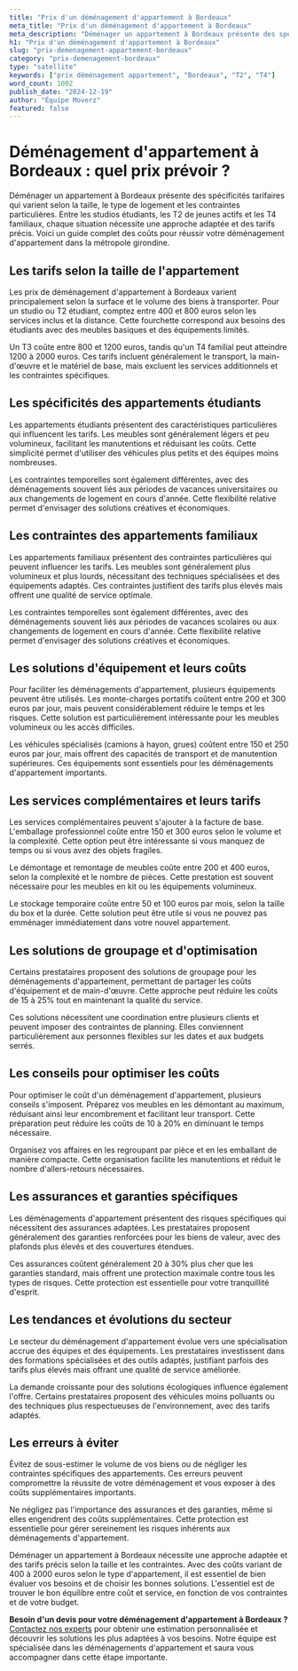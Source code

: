 ```yaml
---
title: "Prix d'un déménagement d'appartement à Bordeaux"
meta_title: "Prix d'un déménagement d'appartement à Bordeaux"
meta_description: "Déménager un appartement à Bordeaux présente des spécificités tarifaires qui varient selon la taille, le type de logement et les contraintes particuli."
h1: "Prix d'un déménagement d'appartement à Bordeaux"
slug: "prix-demenagement-appartement-bordeaux"
category: "prix-demenagement-bordeaux"
type: "satellite"
keywords: ["prix déménagement appartement", "Bordeaux", "T2", "T4"]
word_count: 1002
publish_date: "2024-12-19"
author: "Équipe Moverz"
featured: false
---
```



# Déménagement d'appartement à Bordeaux : quel prix prévoir ?

Déménager un appartement à Bordeaux présente des spécificités tarifaires qui varient selon la taille, le type de logement et les contraintes particulières. Entre les studios étudiants, les T2 de jeunes actifs et les T4 familiaux, chaque situation nécessite une approche adaptée et des tarifs précis. Voici un guide complet des coûts pour réussir votre déménagement d'appartement dans la métropole girondine.

## Les tarifs selon la taille de l'appartement

Les prix de déménagement d'appartement à Bordeaux varient principalement selon la surface et le volume des biens à transporter. Pour un studio ou T2 étudiant, comptez entre 400 et 800 euros selon les services inclus et la distance. Cette fourchette correspond aux besoins des étudiants avec des meubles basiques et des équipements limités.

Un T3 coûte entre 800 et 1200 euros, tandis qu'un T4 familial peut atteindre 1200 à 2000 euros. Ces tarifs incluent généralement le transport, la main-d'œuvre et le matériel de base, mais excluent les services additionnels et les contraintes spécifiques.

## Les spécificités des appartements étudiants

Les appartements étudiants présentent des caractéristiques particulières qui influencent les tarifs. Les meubles sont généralement légers et peu volumineux, facilitant les manutentions et réduisant les coûts. Cette simplicité permet d'utiliser des véhicules plus petits et des équipes moins nombreuses.

Les contraintes temporelles sont également différentes, avec des déménagements souvent liés aux périodes de vacances universitaires ou aux changements de logement en cours d'année. Cette flexibilité relative permet d'envisager des solutions créatives et économiques.

## Les contraintes des appartements familiaux

Les appartements familiaux présentent des contraintes particulières qui peuvent influencer les tarifs. Les meubles sont généralement plus volumineux et plus lourds, nécessitant des techniques spécialisées et des équipements adaptés. Ces contraintes justifient des tarifs plus élevés mais offrent une qualité de service optimale.

Les contraintes temporelles sont également différentes, avec des déménagements souvent liés aux périodes de vacances scolaires ou aux changements de logement en cours d'année. Cette flexibilité relative permet d'envisager des solutions créatives et économiques.

## Les solutions d'équipement et leurs coûts

Pour faciliter les déménagements d'appartement, plusieurs équipements peuvent être utilisés. Les monte-charges portatifs coûtent entre 200 et 300 euros par jour, mais peuvent considérablement réduire le temps et les risques. Cette solution est particulièrement intéressante pour les meubles volumineux ou les accès difficiles.

Les véhicules spécialisés (camions à hayon, grues) coûtent entre 150 et 250 euros par jour, mais offrent des capacités de transport et de manutention supérieures. Ces équipements sont essentiels pour les déménagements d'appartement importants.

## Les services complémentaires et leurs tarifs

Les services complémentaires peuvent s'ajouter à la facture de base. L'emballage professionnel coûte entre 150 et 300 euros selon le volume et la complexité. Cette option peut être intéressante si vous manquez de temps ou si vous avez des objets fragiles.

Le démontage et remontage de meubles coûte entre 200 et 400 euros, selon la complexité et le nombre de pièces. Cette prestation est souvent nécessaire pour les meubles en kit ou les équipements volumineux.

Le stockage temporaire coûte entre 50 et 100 euros par mois, selon la taille du box et la durée. Cette solution peut être utile si vous ne pouvez pas emménager immédiatement dans votre nouvel appartement.

## Les solutions de groupage et d'optimisation

Certains prestataires proposent des solutions de groupage pour les déménagements d'appartement, permettant de partager les coûts d'équipement et de main-d'œuvre. Cette approche peut réduire les coûts de 15 à 25% tout en maintenant la qualité du service.

Ces solutions nécessitent une coordination entre plusieurs clients et peuvent imposer des contraintes de planning. Elles conviennent particulièrement aux personnes flexibles sur les dates et aux budgets serrés.

## Les conseils pour optimiser les coûts

Pour optimiser le coût d'un déménagement d'appartement, plusieurs conseils s'imposent. Préparez vos meubles en les démontant au maximum, réduisant ainsi leur encombrement et facilitant leur transport. Cette préparation peut réduire les coûts de 10 à 20% en diminuant le temps nécessaire.

Organisez vos affaires en les regroupant par pièce et en les emballant de manière compacte. Cette organisation facilite les manutentions et réduit le nombre d'allers-retours nécessaires.

## Les assurances et garanties spécifiques

Les déménagements d'appartement présentent des risques spécifiques qui nécessitent des assurances adaptées. Les prestataires proposent généralement des garanties renforcées pour les biens de valeur, avec des plafonds plus élevés et des couvertures étendues.

Ces assurances coûtent généralement 20 à 30% plus cher que les garanties standard, mais offrent une protection maximale contre tous les types de risques. Cette protection est essentielle pour votre tranquillité d'esprit.

## Les tendances et évolutions du secteur

Le secteur du déménagement d'appartement évolue vers une spécialisation accrue des équipes et des équipements. Les prestataires investissent dans des formations spécialisées et des outils adaptés, justifiant parfois des tarifs plus élevés mais offrant une qualité de service améliorée.

La demande croissante pour des solutions écologiques influence également l'offre. Certains prestataires proposent des véhicules moins polluants ou des techniques plus respectueuses de l'environnement, avec des tarifs adaptés.

## Les erreurs à éviter

Évitez de sous-estimer le volume de vos biens ou de négliger les contraintes spécifiques des appartements. Ces erreurs peuvent compromettre la réussite de votre déménagement et vous exposer à des coûts supplémentaires importants.

Ne négligez pas l'importance des assurances et des garanties, même si elles engendrent des coûts supplémentaires. Cette protection est essentielle pour gérer sereinement les risques inhérents aux déménagements d'appartement.

Déménager un appartement à Bordeaux nécessite une approche adaptée et des tarifs précis selon la taille et les contraintes. Avec des coûts variant de 400 à 2000 euros selon le type d'appartement, il est essentiel de bien évaluer vos besoins et de choisir les bonnes solutions. L'essentiel est de trouver le bon équilibre entre coût et service, en fonction de vos contraintes et de votre budget.

**Besoin d'un devis pour votre déménagement d'appartement à Bordeaux ?** [Contactez nos experts](/contact) pour obtenir une estimation personnalisée et découvrir les solutions les plus adaptées à vos besoins. Notre équipe est spécialisée dans les déménagements d'appartement et saura vous accompagner dans cette étape importante.
